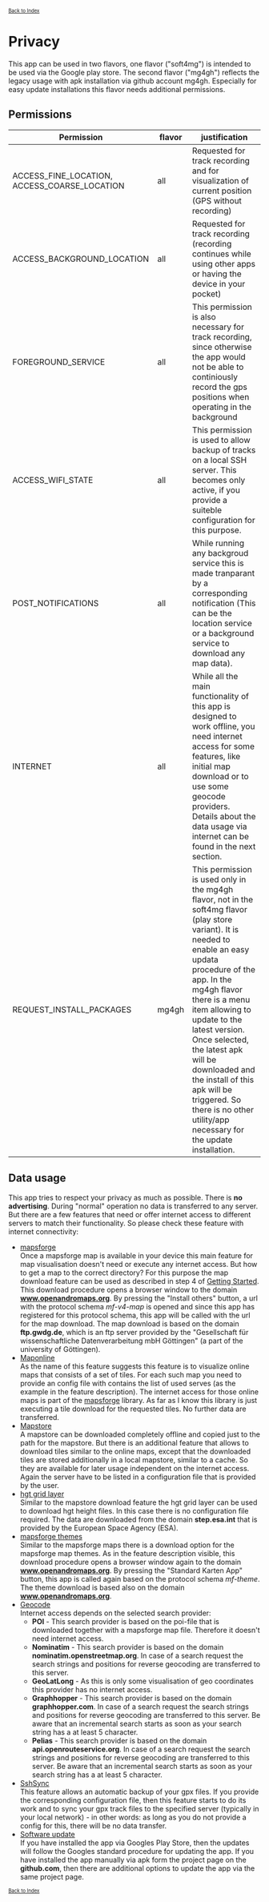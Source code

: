 <small><small>[Back to Index](./index.md)</small></small>

# Privacy

This app can be used in two flavors, one flavor ("soft4mg") is intended to be used via the Google play store.
The second flavor ("mg4gh") reflects the legacy usage with apk installation via github account mg4gh.
Especially for easy update installations this flavor needs additional permissions.

## Permissions

| Permission            | flavor | justification                                                                                                                                                                                                                                                                                                                                                                                                            |
|-----------------------|--------|--------------------------------------------------------------------------------------------------------------------------------------------------------------------------------------------------------------------------------------------------------------------------------------------------------------------------------------------------------------------------------------------------------------------------|
| ACCESS_FINE_LOCATION, ACCESS_COARSE_LOCATION | all    | Requested for track recording and for visualization of current position (GPS without recording)                                                                                                                                                                                                                                                                                                                          |
| ACCESS_BACKGROUND_LOCATION | all    | Requested for track recording (recording continues while using other apps or having the device in your pocket)                                                                                                                                                                                                                                                                                                           |
| FOREGROUND_SERVICE  | all    | This permission is also necessary for track recording, since otherwise the app would not be able to continiously record the gps positions when operating in the background                                                                                                                                                                                                                                               |
| ACCESS_WIFI_STATE  | all    | This permission is used to allow backup of tracks on a local SSH server. This becomes only active, if you provide a suiteble configuration for this purpose.                                                                                                                                                                                                                                                             |
| POST_NOTIFICATIONS  | all    | While running any backgroud service this is made tranparant by a corresponding notification (This can be the location service or a background service to download any map data).                                                                                                                                                                                                                                         |
| INTERNET  | all    | While all the main functionality of this app is designed to work offline, you need internet access for some features, like initial map download or to use some geocode providers. Details about the data usage via internet can be found in the next section.                                                                                                                                                            |
| REQUEST_INSTALL_PACKAGES  | mg4gh  | This permission is used only in the mg4gh flavor, not in the soft4mg flavor (play store variant). It is needed to enable an easy updata procedure of the app. In the mg4gh flavor there is a menu item allowing to update to the latest version. Once selected, the latest apk will be downloaded and the install of this apk will be triggered. So there is no other utility/app necessary for the update installation. |

 
## Data usage

This app tries to respect your privacy as much as possible. There is **no advertising**. During "normal" operation no data is transferred to any server.
But there are a few features that need or offer internet access to different servers to match their functionality. So please check these feature with internet connectivity:

- [mapsforge](./Features/MainMapFeatures/Mapsforge/mapsforge.md)<br>
Once a mapsforge map is available in your device this main feature for map visualisation doesn't need or execute any internet access. But how to get a map to the correct directory? 
For this purpose the map download feature can be used as described in step 4 of [Getting Started](./GettingStarted/GettingStarted.md). This download procedure opens a browser window to the domain
**www.openandromaps.org**. By pressing the "Install others" button, a url with the protocol schema *mf-v4-map* is opened and since this app has registered for this protocol schema, this 
app will be called with the url for the map download. The map download is based on the domain **ftp.gwdg.de**, which is an ftp server provided by the 
"Gesellschaft für wissenschaftliche Datenverarbeitung mbH Göttingen" (a part of the university of Göttingen).
- [Maponline](./Features/MainMapFeatures/MapOnline/maponline.md)<br>As the name of this feature suggests this feature is to visualize online maps that consists of a set of tiles. 
For each such map you need to provide an config file with contains the list of used serves (as the example in the feature description). The internet access for those
online maps is part of the [mapsforge](https://github.com/mapsforge/mapsforge) library. As far as I know this library is just executing a tile download for the requested tiles. 
No further data are transferred.
- [Mapstore](./Features/MainMapFeatures/MapStore/mapstore.md)<br>
A mapstore can be downloaded completely offline and copied just to the path for the mapstore. But there is an additional feature that allows to download tiles
similar to the online maps, except that the downloaded tiles are stored additionally in a local mapstore, similar to a cache. So they are available for later usage independent 
on the internet access. Again the server have to be listed in a configuration file that is provided by the user. 
- [hgt grid layer](./Features/MainMapFeatures/MapGrid/hgt.md)<br>
Similar to the mapstore download feature the hgt grid layer can be used to download hgt height files. In this case there is no configuration file required. The data are downloaded
from the domain **step.esa.int** that is provided by the European Space Agency (ESA).
- [mapsforge themes](./Features/MainMapFeatures/MapsforgeThemes/mapsforgethemes.md)<br>
Similar to the mapsforge maps there is a download option for the mapsforge map themes. As in the feature description visible, this download procedure opens a browser window again to the domain
**www.openandromaps.org**. By pressing the "Standard Karten App" button, this app is called again based on the protocol schema *mf-theme*. The theme download is based also on the domain
  **www.openandromaps.org**.
- [Geocode](./Features/FurtherFeatures/Geocode/geocode.md)<br>
Internet access depends on the selected search provider:
  - **POI** - This search provider is based on the poi-file that is downloaded together with a mapsforge map file. Therefore it doesn't need internet access. 
  - **Nominatim** - This search provider is based on the domain **nominatim.openstreetmap.org**. In case of a search request the search strings and positions for reverse geocoding are transferred to this server.
  - **GeoLatLong** - As this is only some visualisation of geo coordinates this provider has no internet access.
  - **Graphhopper** - This search provider is based on the domain **graphhopper.com**. In case of a search request the search strings and positions for reverse geocoding are transferred to this server. 
Be aware that an incremental search starts as soon as your search string has a at least 5 character.
  - **Pelias** - This search provider is based on the domain **api.openrouteservice.org**. In case of a search request the search strings and positions for reverse geocoding are transferred to this server.
    Be aware that an incremental search starts as soon as your search string has a at least 5 character.
- [SshSync](Features/FurtherFeatures/SshSync/sshsync.md)<br>
This feature allows an automatic backup of your gpx files. If you provide the corresponding configuration file, then this feature starts to do its work and to sync your gpx track files to the specified server 
(typically in your local network) - in other words: as long as you do not provide a config for this, there will be no data transfer.
- [Software update](Features/FurtherFeatures/SoftwareUpdate/softwareUpdate.md)<br>
If you have installed the app via Googles Play Store, then the updates will follow the Googles standard procedure for updating the app.
If you have installed the app manually via apk form the project page on the **github.com**, then there are additional options to update the app via the same project page.

<small><small>[Back to Index](./index.md)</small></small>

